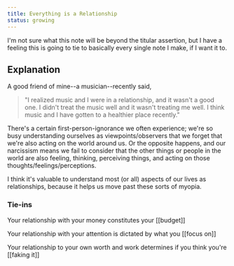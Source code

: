 ```yaml
---
title: Everything is a Relationship
status: growing
---
```


I'm not sure what this note will be beyond the titular assertion, but I have a feeling this is going to tie to basically every single note I make, if I want it to.

## Explanation

A good friend of mine--a musician--recently said,

> "I realized music and I were in a relationship, and it wasn't a good one. I didn't treat the music well and it wasn't treating me well. I think music and I have gotten to a healthier place recently."

There's a certain first-person-ignorance we often experience; we're so busy understanding ourselves as viewpoints/observers that we forget that we're also acting on the world around us. Or the opposite happens, and our narcissism means we fail to consider that the other things or people in the world are also feeling, thinking, perceiving things, and acting on those thoughts/feelings/perceptions.

I think it's valuable to understand most (or all) aspects of our lives as relationships, because it helps us move past these sorts of myopia.

### Tie-ins

Your relationship with your money constitutes your [[budget]]

Your relationship with your attention is dictated by what you [[focus on]]

Your relationship to your own worth and work determines if you think you're [[faking it]]